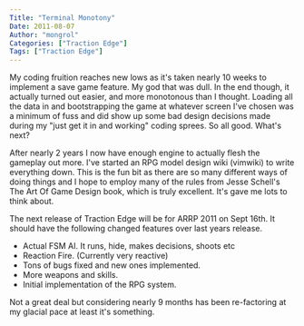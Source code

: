 ```yaml
---
Title: "Terminal Monotony"
Date: 2011-08-07
Author: "mongrol"
Categories: ["Traction Edge"]
Tags: ["Traction Edge"]
---
```


My coding fruition reaches new lows as it's taken nearly 10 weeks to
implement a save game feature. My god that was dull. In the end though,
it actually turned out easier, and more monotonous than I thought.
Loading all the data in and bootstrapping the game at whatever screen
I've chosen was a minimum of fuss and did show up some bad design
decisions made during my "just get it in and working" coding sprees. So
all good. What's next?

After nearly 2 years I now have enough engine to actually flesh the
gameplay out more. I've started an RPG model design wiki (vimwiki) to
write everything down. This is the fun bit as there are so many
different ways of doing things and I hope to employ many of the rules
from Jesse Schell's The Art Of Game Design book, which is truly
excellent. It's gave me lots to think about.

The next release of Traction Edge will be for ARRP 2011 on Sept 16th. It
should have the following changed features over last years release.

-   Actual FSM AI. It runs, hide, makes decisions, shoots etc
-   Reaction Fire. (Currently very reactive)
-   Tons of bugs fixed and new ones implemented.
-   More weapons and skills.
-   Initial implementation of the RPG system.

Not a great deal but considering nearly 9 months has been re-factoring
at my glacial pace at least it's something.
